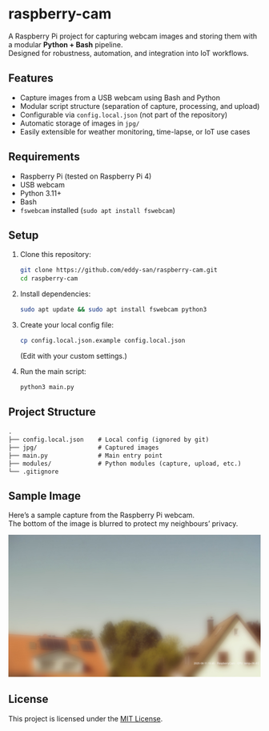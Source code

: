 # raspberry-cam

A Raspberry Pi project for capturing webcam images and storing them with a modular **Python + Bash** pipeline.  
Designed for robustness, automation, and integration into IoT workflows.

## Features
- Capture images from a USB webcam using Bash and Python  
- Modular script structure (separation of capture, processing, and upload)  
- Configurable via `config.local.json` (not part of the repository)  
- Automatic storage of images in `jpg/`  
- Easily extensible for weather monitoring, time-lapse, or IoT use cases  

## Requirements
- Raspberry Pi (tested on Raspberry Pi 4)  
- USB webcam  
- Python 3.11+  
- Bash  
- `fswebcam` installed (`sudo apt install fswebcam`)  

## Setup
1. Clone this repository:
   ```bash
   git clone https://github.com/eddy-san/raspberry-cam.git
   cd raspberry-cam
   ```
2. Install dependencies:
   ```bash
   sudo apt update && sudo apt install fswebcam python3
   ```
3. Create your local config file:
   ```bash
   cp config.local.json.example config.local.json
   ```
   (Edit with your custom settings.)

4. Run the main script:
   ```bash
   python3 main.py
   ```

## Project Structure
```
.
├── config.local.json    # Local config (ignored by git)
├── jpg/                 # Captured images
├── main.py              # Main entry point
├── modules/             # Python modules (capture, upload, etc.)
└── .gitignore
```

## Sample Image

Here’s a sample capture from the Raspberry Pi webcam.  
The bottom of the image is blurred to protect my neighbours’ privacy.

![Webcam Sample](docs/webcam-sample.jpg)


## License
This project is licensed under the [MIT License](LICENSE).
